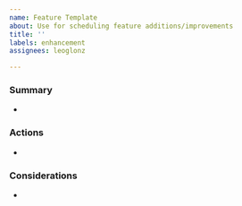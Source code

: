 ```yaml
---
name: Feature Template
about: Use for scheduling feature additions/improvements
title: ''
labels: enhancement
assignees: leoglonz

---
```


### Summary

- 


### Actions

-


### Considerations

-
